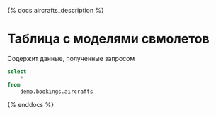 {% docs aircrafts_description %}

# Таблица с моделями свмолетов

Содержит данные, полученные запросом

```sql
select
    *
from
    demo.bookings.aircrafts
```

{% enddocs %}